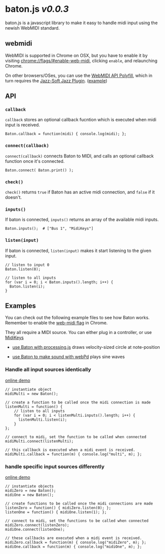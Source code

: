 # baton.js *v0.0.3*

baton.js is a javascript library to make it easy to handle midi input using the newish WebMIDI standard.


## webmidi

WebMIDI is supported in Chrome on OSX, but you have to enable it by visiting [chrome://flags/#enable-web-midi](chrome://flags/#enable-web-midi), clicking `enable`, and relaunching Chrome.

On other browsers/OSes, you can use the [WebMIDI API Polyfill](https://github.com/cwilso/WebMIDIAPIShim), which in turn requires the [Jazz-Soft Jazz Plugin](http://jazz-soft.net/). ([example](http://baton.monks.co/examples/shim.html))


## API

### `callback`

`callback` stores an optional callback fucntion which is executed when midi input is received.

    Baton.callback = function(midi) { console.log(midi); };

### `connect(callback)`

`connect(callback)` connects Baton to MIDI, and calls an optional callback function once it's connected.

    Baton.connect( Baton.print() );

### `check()`

`check()` returns `true` if Baton has an active midi connection, and `false` if it doesn't.

### `inputs()`

If baton is connected, `inputs()` returns an array of the available midi inputs.

    Baton.inputs();  # ["Bus 1", "MidiKeys"]

### `listen(input)`

If baton is connected, `listen(input)` makes it start listening to the given input.

    // listen to input 0
    Baton.listen(0);

    // listen to all inputs
    for (var i = 0; i < Baton.inputs().length; i++) {
      Baton.listen(i);
    }


## Examples

You can check out the following example files to see how Baton works. Remember to enable the [web-midi flag](chrome://flags/#enable-web-midi) in Chrome.

They all require a MIDI source. You can either plug in a controller, or use [MidiKeys](http://www.manyetas.com/creed/midikeys.html)

*   [use Baton with processing.js](http://baton.monks.co/examples/processing.html) draws velocity-sized circle at note-position

*   [use Baton to make sound with webPd](http://baton.monks.co/examples/sound/) plays sine waves

### Handle all input sources identically

[online demo](http://baton.monks.co/examples/single.html)

    // instantiate object
    midiMulti = new Baton();

    // create a function to be called once the midi connection is made
    listenMulti = function() {
        // listen to all inputs
        for (var i = 0; i < listenMulti.inputs().length; i++) {
          listenMulti.listen(i);
        }
    };

    // connect to midi, set the function to be called when connected
    midiMulti.connect(listenMulti);

    // this callback is executed when a midi event is received.
    midiMulti.callback = function(m) { console.log("multi", m); };

### handle specific input sources differently

[online demo](http://baton.monks.co/examples/multi.html)

    // instantiate objects
    midiZero = new Baton();
    midiOne = new Baton();

    // create functions to be called once the midi connections are made
    listenZero = function() { midiZero.listen(0); };
    listenOne = function() { midiOne.listen(1); };

    // connect to midi, set the functions to be called when connected
    midiZero.connect(listenZero);
    midiOne.connect(listenOne);

    // these callbacks are executed when a midi event is received.
    midiZero.callback = function(m) { console.log("midiZero", m); };
    midiOne.callback = function(m) { console.log("midiOne", m); };

